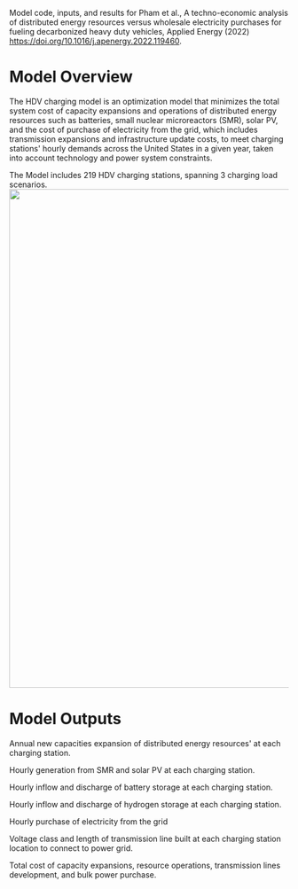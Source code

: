 Model code, inputs, and results for Pham et al., A techno-economic analysis of distributed energy resources versus wholesale electricity purchases for fueling decarbonized heavy duty vehicles, Applied Energy (2022) https://doi.org/10.1016/j.apenergy.2022.119460.

# Model Overview

The HDV charging model is an optimization model that minimizes the total system cost of capacity expansions and operations of distributed energy resources such as batteries, small nuclear microreactors (SMR), solar PV, and the cost of purchase of electricity from the grid, which includes transmission expansions and infrastructure update costs, to meet charging stations' hourly demands across the United States in a given year, taken into account technology and power system constraints.

The Model includes 219 HDV charging stations, spanning 3 charging load scenarios. <img src="https://user-images.githubusercontent.com/56058936/145284422-21fad33f-1dc1-480a-8016-cd1a44406763.png" width="900">

# Model Outputs
Annual new capacities expansion of distributed energy resources' at each charging station.

Hourly generation from SMR and solar PV at each charging station.

Hourly inflow and discharge of battery storage at each charging station.

Hourly inflow and discharge of hydrogen storage at each charging station.

Hourly purchase of electricity from the grid

Voltage class and length of transmission line built at each charging station location to connect to power grid.

Total cost of capacity expansions, resource operations, transmission lines development, and bulk power purchase.
